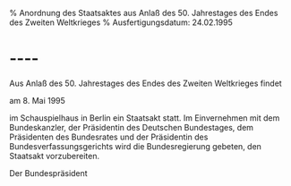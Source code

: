 % Anordnung des Staatsaktes aus Anlaß des 50. Jahrestages des Endes des Zweiten Weltkrieges
% Ausfertigungsdatum: 24.02.1995
 
# ----

Aus Anlaß des 50. Jahrestages des Endes des Zweiten Weltkrieges findet

  
  
  
  
am 8. Mai 1995

im Schauspielhaus in Berlin ein Staatsakt statt. Im Einvernehmen mit dem Bundeskanzler, der Präsidentin des Deutschen Bundestages, dem Präsidenten des Bundesrates und der Präsidentin des Bundesverfassungsgerichts wird die Bundesregierung gebeten, den Staatsakt vorzubereiten.

Der Bundespräsident
